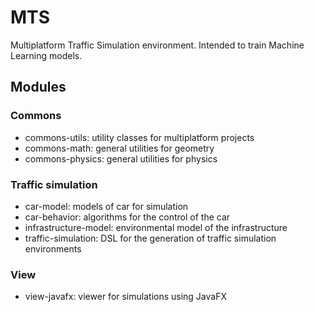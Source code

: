 # MTS

Multiplatform Traffic Simulation environment. Intended to train Machine Learning models.

## Modules

### Commons

- commons-utils: utility classes for multiplatform projects
- commons-math: general utilities for geometry
- commons-physics: general utilities for physics

### Traffic simulation

- car-model: models of car for simulation
- car-behavior: algorithms for the control of the car
- infrastructure-model: environmental model of the infrastructure
- traffic-simulation: DSL for the generation of traffic simulation environments

### View

- view-javafx: viewer for simulations using JavaFX
